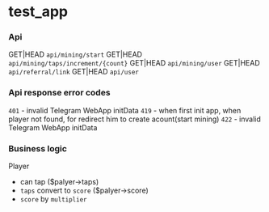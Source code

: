# test_app

### Api

GET|HEAD `api/mining/start`
GET|HEAD `api/mining/taps/increment/{count}`
GET|HEAD `api/mining/user`
GET|HEAD `api/referral/link`
GET|HEAD `api/user`

### Api response error codes

`401` - invalid Telegram WebApp initData
`419` - when first init app, when player not found, for redirect him to create acount(start mining)
`422` - invalid Telegram WebApp initData

### Business logic

Player
- can tap ($palyer->taps)
- `taps` convert to `score` ($palyer->score) 
- `score` by `multiplier`
